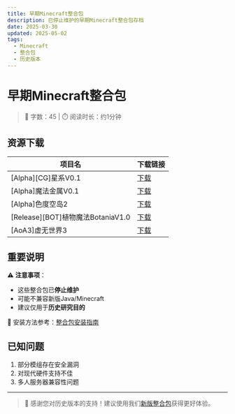 ```yaml
---
title: 早期Minecraft整合包
description: 已停止维护的早期Minecraft整合包存档
date: 2025-03-30
updated: 2025-05-02
tags:
  - Minecraft
  - 整合包
  - 历史版本
---
```


# 早期Minecraft整合包

> 📝 字数：45 | ⏱️ 阅读时长：约1分钟

## 资源下载

| 项目名                     | 下载链接                                  |
|---------------------------|------------------------------------------|
| [Alpha][CG]星系V0.1       | [下载](https://www.123684.com/s/jUZbVv-R9xU3) |
| [Alpha]魔法金属V0.1       | [下载](https://www.123684.com/s/jUZbVv-D9xU3) |
| [Alpha]色度空岛2          | [下载](https://www.123684.com/s/jUZbVv-r9xU3) |
| [Release][BOT]植物魔法BotaniaV1.0 | [下载](https://www.123684.com/s/jUZbVv-89xU3) |
| [AoA3]虚无世界3           | [下载](https://www.123684.com/s/jUZbVv-09xU3) |

## 重要说明

⚠️ **注意事项**：
- 这些整合包已**停止维护**
- 可能不兼容新版Java/Minecraft
- 建议仅用于**历史研究目的**

📖 安装方法参考：[整合包安装指南](https://blog.neotec.uk/article/5)

## 已知问题

1. 部分模组存在安全漏洞
2. 对现代硬件支持不佳
3. 多人服务器兼容性问题

---

> 🙏 感谢您对历史版本的支持！建议使用我们[新版整合包](/packs)获得更好体验。
